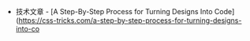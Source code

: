 - 技术文章 - [A Step-By-Step Process for Turning Designs Into Code](https://css-tricks.com/a-step-by-step-process-for-turning-designs-into-co